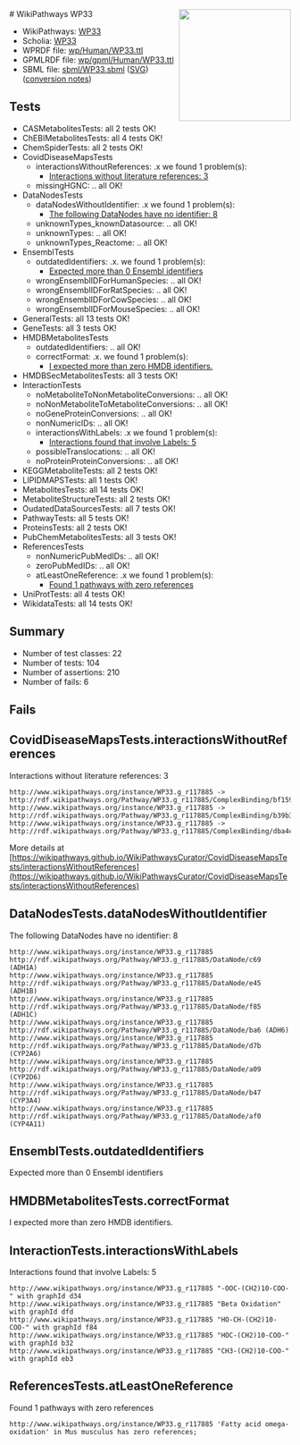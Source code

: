 <img style="float: right; width: 200px" src="../logo.png" />
# WikiPathways WP33

* WikiPathways: [WP33](https://identifiers.org/wikipathways:WP33)
* Scholia: [WP33](https://scholia.toolforge.org/wikipathways/WP33)
* WPRDF file: [wp/Human/WP33.ttl](../wp/Human/WP33.ttl)
* GPMLRDF file: [wp/gpml/Human/WP33.ttl](../wp/gpml/Human/WP33.ttl)
* SBML file: [sbml/WP33.sbml](../sbml/WP33.sbml) ([SVG](../sbml/WP33.svg)) ([conversion notes](../sbml/WP33.txt))

## Tests
* CASMetabolitesTests: all 2 tests OK!
* ChEBIMetabolitesTests: all 4 tests OK!
* ChemSpiderTests: all 2 tests OK!
* CovidDiseaseMapsTests
    * interactionsWithoutReferences: .x we found 1 problem(s):
        * [Interactions without literature references: 3](#2e295931)
    * missingHGNC: .. all OK!
* DataNodesTests
    * dataNodesWithoutIdentifier: .x we found 1 problem(s):
        * [The following DataNodes have no identifier: 8](#d2d32fa7)
    * unknownTypes_knownDatasource: .. all OK!
    * unknownTypes: .. all OK!
    * unknownTypes_Reactome: .. all OK!
* EnsemblTests
    * outdatedIdentifiers: .x. we found 1 problem(s):
        * [Expected more than 0 Ensembl identifiers](#f44398b7)
    * wrongEnsemblIDForHumanSpecies: .. all OK!
    * wrongEnsemblIDForRatSpecies: .. all OK!
    * wrongEnsemblIDForCowSpecies: .. all OK!
    * wrongEnsemblIDForMouseSpecies: .. all OK!
* GeneralTests: all 13 tests OK!
* GeneTests: all 3 tests OK!
* HMDBMetabolitesTests
    * outdatedIdentifiers: .. all OK!
    * correctFormat: .x. we found 1 problem(s):
        * [I expected more than zero HMDB identifiers.](#ad154c1e)
* HMDBSecMetabolitesTests: all 3 tests OK!
* InteractionTests
    * noMetaboliteToNonMetaboliteConversions: .. all OK!
    * noNonMetaboliteToMetaboliteConversions: .. all OK!
    * noGeneProteinConversions: .. all OK!
    * nonNumericIDs: .. all OK!
    * interactionsWithLabels: .x we found 1 problem(s):
        * [Interactions found that involve Labels: 5](#630d267c)
    * possibleTranslocations: .. all OK!
    * noProteinProteinConversions: .. all OK!
* KEGGMetaboliteTests: all 2 tests OK!
* LIPIDMAPSTests: all 1 tests OK!
* MetabolitesTests: all 14 tests OK!
* MetaboliteStructureTests: all 2 tests OK!
* OudatedDataSourcesTests: all 7 tests OK!
* PathwayTests: all 5 tests OK!
* ProteinsTests: all 2 tests OK!
* PubChemMetabolitesTests: all 3 tests OK!
* ReferencesTests
    * nonNumericPubMedIDs: .. all OK!
    * zeroPubMedIDs: .. all OK!
    * atLeastOneReference: .x we found 1 problem(s):
        * [Found 1 pathways with zero references](#35eb778e)
* UniProtTests: all 4 tests OK!
* WikidataTests: all 14 tests OK!


## Summary

* Number of test classes: 22
* Number of tests: 104
* Number of assertions: 210
* Number of fails: 6

## Fails

<a name="2e295931" />

## CovidDiseaseMapsTests.interactionsWithoutReferences

Interactions without literature references: 3
```
http://www.wikipathways.org/instance/WP33.g_r117885 -> http://rdf.wikipathways.org/Pathway/WP33.g_r117885/ComplexBinding/bf159
http://www.wikipathways.org/instance/WP33.g_r117885 -> http://rdf.wikipathways.org/Pathway/WP33.g_r117885/ComplexBinding/b39b3
http://www.wikipathways.org/instance/WP33.g_r117885 -> http://rdf.wikipathways.org/Pathway/WP33.g_r117885/ComplexBinding/dba4c
```

More details at [https://wikipathways.github.io/WikiPathwaysCurator/CovidDiseaseMapsTests/interactionsWithoutReferences](https://wikipathways.github.io/WikiPathwaysCurator/CovidDiseaseMapsTests/interactionsWithoutReferences)

<a name="d2d32fa7" />

## DataNodesTests.dataNodesWithoutIdentifier

The following DataNodes have no identifier: 8
```
http://www.wikipathways.org/instance/WP33.g_r117885 http://rdf.wikipathways.org/Pathway/WP33.g_r117885/DataNode/c69 (ADH1A)
http://www.wikipathways.org/instance/WP33.g_r117885 http://rdf.wikipathways.org/Pathway/WP33.g_r117885/DataNode/e45 (ADH1B)
http://www.wikipathways.org/instance/WP33.g_r117885 http://rdf.wikipathways.org/Pathway/WP33.g_r117885/DataNode/f85 (ADH1C)
http://www.wikipathways.org/instance/WP33.g_r117885 http://rdf.wikipathways.org/Pathway/WP33.g_r117885/DataNode/ba6 (ADH6)
http://www.wikipathways.org/instance/WP33.g_r117885 http://rdf.wikipathways.org/Pathway/WP33.g_r117885/DataNode/d7b (CYP2A6)
http://www.wikipathways.org/instance/WP33.g_r117885 http://rdf.wikipathways.org/Pathway/WP33.g_r117885/DataNode/a09 (CYP2D6)
http://www.wikipathways.org/instance/WP33.g_r117885 http://rdf.wikipathways.org/Pathway/WP33.g_r117885/DataNode/b47 (CYP3A4)
http://www.wikipathways.org/instance/WP33.g_r117885 http://rdf.wikipathways.org/Pathway/WP33.g_r117885/DataNode/af0 (CYP4A11)
```

<a name="f44398b7" />

## EnsemblTests.outdatedIdentifiers

Expected more than 0 Ensembl identifiers
<a name="ad154c1e" />

## HMDBMetabolitesTests.correctFormat

I expected more than zero HMDB identifiers.
<a name="630d267c" />

## InteractionTests.interactionsWithLabels

Interactions found that involve Labels: 5
```
http://www.wikipathways.org/instance/WP33.g_r117885 "-OOC-(CH2)10-COO-" with graphId d34
http://www.wikipathways.org/instance/WP33.g_r117885 "Beta Oxidation" with graphId dfd
http://www.wikipathways.org/instance/WP33.g_r117885 "HO-CH-(CH2)10-COO-" with graphId f84
http://www.wikipathways.org/instance/WP33.g_r117885 "HOC-(CH2)10-COO-" with graphId b32
http://www.wikipathways.org/instance/WP33.g_r117885 "CH3-(CH2)10-COO-" with graphId eb3
```

<a name="35eb778e" />

## ReferencesTests.atLeastOneReference

Found 1 pathways with zero references
```
http://www.wikipathways.org/instance/WP33.g_r117885 'Fatty acid omega-oxidation' in Mus musculus has zero references; 
```

